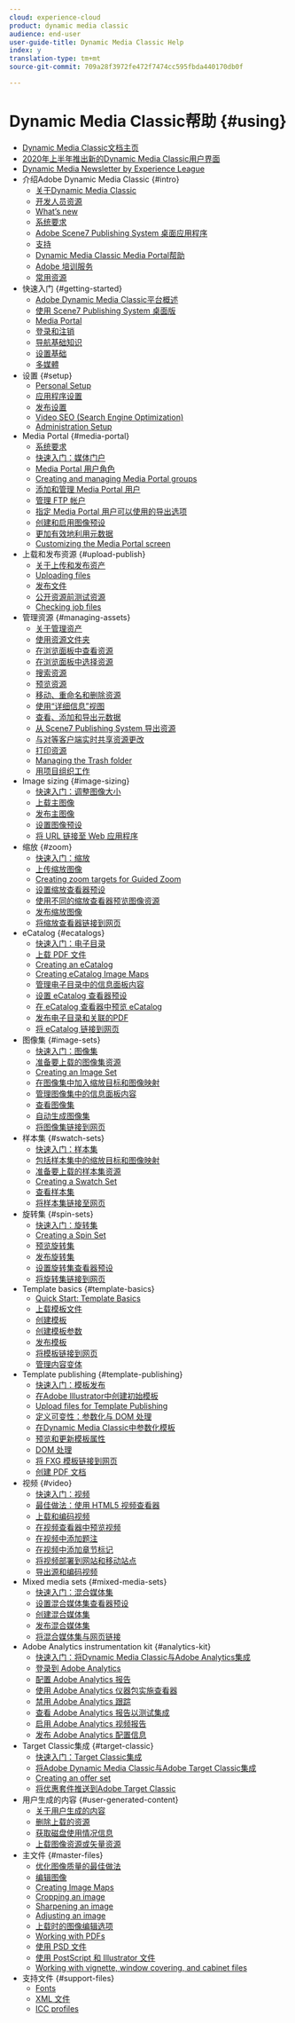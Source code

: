```yaml
---
cloud: experience-cloud
product: dynamic media classic
audience: end-user
user-guide-title: Dynamic Media Classic Help
index: y
translation-type: tm+mt
source-git-commit: 709a28f3972fe472f7474cc595fbda440170db0f

---
```



# Dynamic Media Classic帮助 {#using}

+ [Dynamic Media Classic文档主页](home.md)
+ [2020年上半年推出新的Dynamic Media Classic用户界面](new-ui-2020.md)
+ [Dynamic Media Newsletter by Experience League](dynamic-media-newsletter.md)
+ 介绍Adobe Dynamic Media Classic {#intro}
   + [关于Dynamic Media Classic](introduction.md)
   + [开发人员资源](developer-resources.md)
   + [What’s new](whats-new.md)
   + [系统要求](system-requirements.md)
   + [Adobe Scene7 Publishing System 桌面应用程序](scene7-publishing-system-desktop-applications.md)
   + [支持](support.md)
   + [Dynamic Media Classic Media Portal帮助](help-scene7-media-portal.md)
   + [Adobe 培训服务](training-services.md)
   + [常用资源](popular-resources.md)
+ 快速入门 {#getting-started}
   + [Adobe Dynamic Media Classic平台概述](scene7-platform-overview.md)
   + [使用 Scene7 Publishing System 桌面版](using-scene7-publishing-system-desktop.md)
   + [Media Portal](media-portal.md)
   + [登录和注销](signing-out.md)
   + [导航基础知识](navigation-basics.md)
   + [设置基础](setup-basics.md)
   + [多媒體](rich-media.md)
+ 设置 {#setup}
   + [Personal Setup](personal-setup.md)
   + [应用程序设置](application-setup.md)
   + [发布设置](publish-setup.md)
   + [Video SEO (Search Engine Optimization)](video-seo-search-engine-optimization.md)
   + [Administration Setup](administration-setup.md)
+ Media Portal {#media-portal}
   + [系统要求](system-requirements-1.md)
   + [快速入门：媒体门户](quick-start-media-portal-administration.md)
   + [Media Portal 用户角色](media-portal-user-roles.md)
   + [Creating and managing Media Portal groups](creating-media-portal-groups.md)
   + [添加和管理 Media Portal 用户](adding-media-portal-users.md)
   + [管理 FTP 帐户](ftp-accounts.md)
   + [指定 Media Portal 用户可以使用的导出选项](specifying-export-options-available-media.md)
   + [创建和启用图像预设](creating-enabling-image-presets.md)
   + [更加有效地利用元数据](making-efficient-metadata.md)
   + [Customizing the Media Portal screen](customizing-media-portal-screen.md)
+ 上载和发布资源 {#upload-publish}
   + [关于上传和发布资产](about-asset-upload-publish.md)
   + [Uploading files](uploading-files.md)
   + [发布文件](publishing-files.md)
   + [公开资源前测试资源](testing-assets-making-them-public.md)
   + [Checking job files](checking-job-files.md)
+ 管理资源 {#managing-assets}
   + [关于管理资产](about-managing-assets.md)
   + [使用资源文件夹](asset-folders.md)
   + [在浏览面板中查看资源](viewing-assets-browse-panel.md)
   + [在浏览面板中选择资源](selecting-assets-browse-panel.md)
   + [搜索资源](searching-assets.md)
   + [预览资源](previewing-asset.md)
   + [移动、重命名和删除资源](moving-renaming-deleting-assets.md)
   + [使用“详细信息”视图](detail-view.md)
   + [查看、添加和导出元数据](viewing-adding-exporting-metadata.md)
   + [从 Scene7 Publishing System 导出资源](exporting-assets-scene7-publishing-system.md)
   + [与对等客户端实时共享资源更改](sharing-asset-changes-peers-real.md)
   + [打印资源](printing-assets.md)
   + [Managing the Trash folder](trash-folder.md)
   + [用项目组织工作](organizing-projects.md)
+ Image sizing {#image-sizing}
   + [快速入门：调整图像大小](quick-start-image-sizing.md)
   + [上载主图像](uploading-master-images.md)
   + [发布主图像](publishing-master-images.md)
   + [设置图像预设](setting-image-presets.md)
   + [将 URL 链接至 Web 应用程序](linking-urls-web-application.md)
+ 缩放 {#zoom}
   + [快速入门：缩放](quick-start-zoom.md)
   + [上传缩放图像](uploading-zoom-images.md)
   + [Creating zoom targets for Guided Zoom](creating-zoom-targets-guided-zoom.md)
   + [设置缩放查看器预设](setting-zoom-viewer-presets.md)
   + [使用不同的缩放查看器预览图像资源](previewing-image-assets-different-zoom.md)
   + [发布缩放图像](publishing-zoom-images.md)
   + [将缩放查看器链接到网页](linking-zoom-viewers-web-pages.md)
+ eCatalog {#ecatalogs}
   + [快速入门：电子目录](quick-start-ecatalog.md)
   + [上载 PDF 文件](uploading-pdf-files.md)
   + [Creating an eCatalog](creating-ecatalog.md)
   + [Creating eCatalog Image Maps](creating-ecatalog-image-maps.md)
   + [管理电子目录中的信息面板内容](info-panel-content.md)
   + [设置 eCatalog 查看器预设](setting-ecatalog-viewer-presets.md)
   + [在 eCatalog 查看器中预览 eCatalog](previewing-ecatalogs-ecatalog-viewer.md)
   + [发布电子目录和关联的PDF](publishing-ecatalogs-associated-pdfs.md)
   + [将 eCatalog 链接到网页](linking-ecatalog-web-page.md)
+ 图像集 {#image-sets}
   + [快速入门：图像集](quick-start-image-sets.md)
   + [准备要上载的图像集资源](preparing-image-set-assets-upload.md)
   + [Creating an Image Set](creating-image-set.md)
   + [在图像集中加入缩放目标和图像映射](including-zoom-targets-image-maps.md)
   + [管理图像集中的信息面板内容](info-panel-content-1.md)
   + [查看图像集](viewing-image-sets.md)
   + [自动生成图像集](automated-image-set-generation.md)
   + [将图像集链接到网页](linking-image-set-web-page.md)
+ 样本集 {#swatch-sets}
   + [快速入门：样本集](quick-start-swatch-sets.md)
   + [包括样本集中的缩放目标和图像映射](including-zoom-targets-image-maps-1.md)
   + [准备要上载的样本集资源](preparing-swatch-set-assets-upload.md)
   + [Creating a Swatch Set](creating-swatch-set.md)
   + [查看样本集](viewing-swatch-sets.md)
   + [将样本集链接至网页](linking-swatch-set-web-page.md)
+ 旋转集 {#spin-sets}
   + [快速入门：旋转集](quick-start-spin-sets.md)
   + [Creating a Spin Set](creating-spin-set.md)
   + [预览旋转集](previewing-spin-set.md)
   + [发布旋转集](publishing-spin-set.md)
   + [设置旋转集查看器预设](setting-spin-set-viewer-presets.md)
   + [将旋转集链接到网页](linking-spin-set-web-page.md)
+ Template basics {#template-basics}
   + [Quick Start: Template Basics](quick-start-template-basics.md)
   + [上载模板文件](uploading-template-files.md)
   + [创建模板](creating-template.md)
   + [创建模板参数](creating-template-parameters.md)
   + [发布模板](publishing-templates.md)
   + [将模板链接到网页](linking-template-web-page.md)
   + [管理内容变体](content-variations.md)
+ Template publishing {#template-publishing}
   + [快速入门：模板发布](quick-start-template-publishing.md)
   + [在Adobe Illustrator中创建初始模板](create-initial-template-illustrator.md)
   + [Upload files for Template Publishing](upload-files-template-publishing.md)
   + [定义可变性：参数化与 DOM 处理](defining-variability-parameterization-versus-dom.md)
   + [在Dynamic Media Classic中参数化模板](parameterizing-template-scene7.md)
   + [预览和更新模板属性](preview-update-template-attributes.md)
   + [DOM 处理](dom-manipulation.md)
   + [将 FXG 模板链接到网页](linking-fxg-template-web-page.md)
   + [创建 PDF 文档](creating-pdf-document.md)
+ 视频 {#video}
   + [快速入门：视频](quick-start-video.md)
   + [最佳做法：使用 HTML5 视频查看器](best-practice-using-html5-video.md)
   + [上载和编码视频](uploading-encoding-videos.md)
   + [在视频查看器中预览视频](previewing-videos-video-viewer.md)
   + [在视频中添加题注](adding-captions-video.md)
   + [在视频中添加章节标记](adding-chapter-markers-video.md)
   + [将视频部署到网站和移动站点](deploying-video-websites-mobile-sites.md)
   + [导出源和编码视频](exporting-source-encoded-videos.md)
+ Mixed media sets {#mixed-media-sets}
   + [快速入门：混合媒体集](quick-start-mixed-media-sets.md)
   + [设置混合媒体集查看器预设](setting-mixed-media-set-viewer.md)
   + [创建混合媒体集](creating-mixed-media-set.md)
   + [发布混合媒体集](publishing-mixed-media-set.md)
   + [将混合媒体集与网页链接](linking-mixed-media-set-web.md)
+ Adobe Analytics instrumentation kit {#analytics-kit}
   + [快速入门：将Dynamic Media Classic与Adobe Analytics集成 ](quick-start-integrating-scene7-analytics.md)
   + [登录到 Adobe Analytics](log-analytics.md)
   + [配置 Adobe Analytics 报告](configuring-analytics-reports.md)
   + [使用 Adobe Analytics 仪器包实施查看器](instrumenting-viewer-using-analytics-instrumentation.md)
   + [禁用 Adobe Analytics 跟踪](disabling-analytics-tracking.md)
   + [查看 Adobe Analytics 报告以测试集成](testing-integration-viewing-analytics-report.md)
   + [启用 Adobe Analytics 视频报告](enabling-analytics-video-reports.md)
   + [发布 Adobe Analytics 配置信息](publishing-analytics-configuration-information.md)
+ Target Classic集成 {#target-classic}
   + [快速入门：Target Classic集成](quick-start-target-classic-integration.md)
   + [将Adobe Dynamic Media Classic与Adobe Target Classic集成](integrating-scene7-target-classic.md)
   + [Creating an offer set](creating-offer-set.md)
   + [将优惠套件推送到Adobe Target Classic](pushing-offer-sets-target-classic.md)
+ 用户生成的内容 {#user-generated-content}
   + [关于用户生成的内容](about-ugc.md)
   + [删除上载的资源](deleting-uploaded-asset.md)
   + [获取磁盘使用情况信息](getting-disk-usage-information.md)
   + [上载图像资源或矢量资源](uploading-image-asset-or-vector.md)
+ 主文件 {#master-files}
   + [优化图像质量的最佳做法](best-practices-optimizing-quality-images.md)
   + [编辑图像](editing-images.md)
   + [Creating Image Maps](creating-image-maps.md)
   + [Cropping an image](cropping-image.md)
   + [Sharpening an image](sharpening-image.md)
   + [Adjusting an image](adjusting-image.md)
   + [上载时的图像编辑选项](image-editing-options-upload.md)
   + [Working with PDFs](pdfs.md)
   + [使用 PSD 文件](psd-files.md)
   + [使用 PostScript 和 Illustrator 文件](postscript-illustrator-files.md)
   + [Working with vignette, window covering, and cabinet files](vignette-window-covering-cabinet-files.md)
+ 支持文件 {#support-files}
   + [Fonts](fonts.md)
   + [XML 文件](xml-files.md)
   + [ICC profiles](icc-profiles.md)
